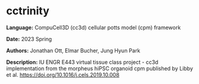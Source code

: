 # cctrinity

**Language:** CompuCell3D (cc3d) cellular potts model (cpm) framework

**Date:** 2023 Spring

**Authors:** Jonathan Ott, Elmar Bucher, Jung Hyun Park

**Description:**
    IU ENGR E443 virtual tissue class project - cc3d implementation from the morpheus hiPSC organoid cpm published by Libby et al. https://doi.org/10.1016/j.cels.2019.10.008
